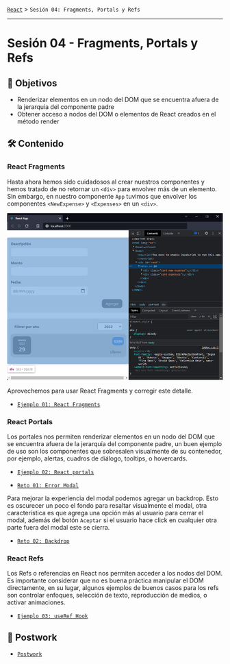[`React`](../README.md) > `Sesión 04: Fragments, Portals y Refs`

---

# Sesión 04 - Fragments, Portals y Refs

## 🎯 Objetivos

- Renderizar elementos en un nodo del DOM que se encuentra afuera de la jerarquía del componente padre
- Obtener acceso a nodos del DOM o elementos de React creados en el método render

## 🛠 Contenido

### React Fragments

Hasta ahora hemos sido cuidadosos al crear nuestros componentes y hemos tratado de no retornar un `<div>` para envolver más de un elemento. Sin embargo, en nuestro componente `App` tuvimos que envolver los componentes `<NewExpense>` y `<Expenses>` en un `<div>`.

![No Fragment](./assets/no-fragment.png)

Aprovechemos para usar React Fragments y corregir este detalle.

- [`Ejemplo 01: React Fragments`](./Ejemplo-01/Readme.md)

### React Portals

Los portales nos permiten renderizar elementos en un nodo del DOM que se encuentra afuera de la jerarquía del componente padre, un buen ejemplo de uso son los componentes que sobresalen visualmente de su contenedor, por ejemplo, alertas, cuadros de diálogo, tooltips, o hovercards.

- [`Ejemplo 02: React portals`](./Ejemplo-02/Readme.md)

- [`Reto 01: Error Modal`](./Reto-01/Readme.md)

Para mejorar la experiencia del modal podemos agregar un backdrop. Esto es oscurecer un poco el fondo para resaltar visualmente el modal, otra característica es que agrega una opción más al usuario para cerrar el modal, además del botón `Aceptar` si el usuario hace click en cualquier otra parte fuera del modal este se cierra.

- [`Reto 02: Backdrop`](./Reto-02/Readme.md)

### React Refs

Los Refs o referencias en React nos permiten acceder a los nodos del DOM. Es importante considerar que no es buena práctica manipular el DOM directamente, en su lugar, algunos ejemplos de buenos casos para los refs son controlar enfoques, selección de texto, reproducción de medios, o activar animaciones.

- [`Ejemplo 03: useRef Hook`](./Ejemplo-03/Readme.md)

## 📝 Postwork

- [`Postwork`](./Postwork/Readme.md)

